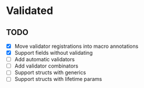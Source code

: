 # Validated

## TODO

- [x] Move validator registrations into macro annotations
- [x] Support fields without validating
- [ ] Add automatic validators
- [ ] Add validator combinators
- [ ] Support structs with generics
- [ ] Support structs with lifetime params

